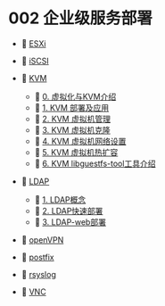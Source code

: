 # 002 企业级服务部署

* 📄 [ESXi](siyuan://blocks/20230610173608-y04d748)
* 📄 [iSCSI](siyuan://blocks/20230610173751-t1i1elq)
* 📑 [KVM](siyuan://blocks/20230610173809-h0nrs2l)

  * 📄 [0. 虚拟化与KVM介绍](siyuan://blocks/20230610173622-z91ob1w)
  * 📄 [1. KVM 部署及应用](siyuan://blocks/20230610173711-rpqk7qe)
  * 📄 [2. KVM 虚拟机管理](siyuan://blocks/20230610173653-iidcebw)
  * 📄 [3. KVM 虚拟机克隆](siyuan://blocks/20230610173718-0pwc07h)
  * 📄 [4. KVM 虚拟机网络设置](siyuan://blocks/20230610173728-oc068hy)
  * 📄 [5. KVM 虚拟机热扩容](siyuan://blocks/20230610173651-kzdjc9t)
  * 📄 [6. KVM libguestfs-tool工具介绍](siyuan://blocks/20230725140556-t0ud6ll)
* 📑 [LDAP](siyuan://blocks/20230815154111-udervkq)

  * 📄 [1. LDAP概念](siyuan://blocks/20230815154447-fyvdn20)
  * 📄 [2. LDAP快速部署](siyuan://blocks/20230815154139-8gguynr)
  * 📄 [3. LDAP-web部署](siyuan://blocks/20230815155222-8qe1w6u)
* 📄 [openVPN](siyuan://blocks/20230610173702-x81rrx4)
* 📄 [postfix](siyuan://blocks/20230610173729-hqa13ni)
* 📄 [rsyslog](siyuan://blocks/20230610173749-wd3vrkt)
* 📄 [VNC](siyuan://blocks/20230610173742-or9mu3p)

‍
